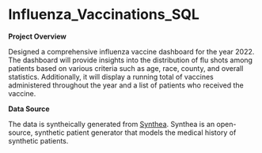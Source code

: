 # Influenza_Vaccinations_SQL

**Project Overview**

Designed a comprehensive influenza vaccine dashboard for the year 2022. The dashboard will provide insights into the distribution of flu shots among patients based on various criteria such as age, race, county, and overall statistics. Additionally, it will display a running total of vaccines administered throughout the year and a list of patients who received the vaccine.

**Data Source**

The data is syntheically generated from [Synthea](https://synthea.mitre.org). Synthea is an open-source, synthetic patient generator that models the medical history of synthetic patients. 
